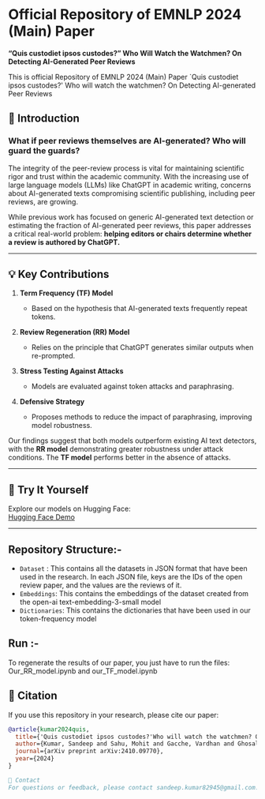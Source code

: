 # Official Repository of EMNLP 2024 (Main) Paper  
**“Quis custodiet ipsos custodes?” Who Will Watch the Watchmen? On Detecting AI-Generated Peer Reviews**

This is official Repository of EMNLP 2024 (Main) Paper `Quis custodiet ipsos custodes?' Who will watch the watchmen? On Detecting AI-generated Peer Reviews

## 🚨 Introduction  
### **What if peer reviews themselves are AI-generated? Who will guard the guards?**

The integrity of the peer-review process is vital for maintaining scientific rigor and trust within the academic community. With the increasing use of large language models (LLMs) like ChatGPT in academic writing, concerns about AI-generated texts compromising scientific publishing, including peer reviews, are growing.

While previous work has focused on generic AI-generated text detection or estimating the fraction of AI-generated peer reviews, this paper addresses a critical real-world problem: **helping editors or chairs determine whether a review is authored by ChatGPT.**

---



## 💡 Key Contributions  
1. **Term Frequency (TF) Model**  
   - Based on the hypothesis that AI-generated texts frequently repeat tokens.

2. **Review Regeneration (RR) Model**  
   - Relies on the principle that ChatGPT generates similar outputs when re-prompted.

3. **Stress Testing Against Attacks**  
   - Models are evaluated against token attacks and paraphrasing.

4. **Defensive Strategy**  
   - Proposes methods to reduce the impact of paraphrasing, improving model robustness.

Our findings suggest that both models outperform existing AI text detectors, with the **RR model** demonstrating greater robustness under attack conditions. The **TF model** performs better in the absence of attacks.

---

## 🚀 Try It Yourself  
Explore our models on Hugging Face:  
[Hugging Face Demo](https://huggingface.co/spaces/AnonymousBabu/frequency-based-ai-text-detection)

---

## Repository Structure:- 
- `Dataset` : This contains all the datasets in JSON format that have been used in the research. In each JSON file, keys are the IDs of the open review paper, and the values are the reviews of it.
- `Embeddings`: This contains the embeddings of the dataset created from the open-ai text-embedding-3-small model
- `Dictionaries`: This contains the dictionaries that have been used in our token-frequency model

## Run :- 
To regenerate the results of our paper, you just have to run the files: Our_RR_model.ipynb and our_TF_model.ipynb 

## 📄 Citation  
If you use this repository in your research, please cite our paper:

```bibtex
@article{kumar2024quis,
  title={'Quis custodiet ipsos custodes?'Who will watch the watchmen? On Detecting AI-generated peer-reviews},
  author={Kumar, Sandeep and Sahu, Mohit and Gacche, Vardhan and Ghosal, Tirthankar and Ekbal, Asif},
  journal={arXiv preprint arXiv:2410.09770},
  year={2024}
}

📧 Contact
For questions or feedback, please contact sandeep.kumar82945@gmail.com.
